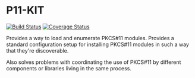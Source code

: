 P11-KIT
======
[![Build Status](https://travis-ci.org/p11-glue/p11-kit.svg?branch=master)](https://travis-ci.org/p11-glue/p11-kit) [![Coverage Status](https://img.shields.io/coveralls/p11-glue/p11-kit.svg)](https://coveralls.io/r/p11-glue/p11-kit)

Provides a way to load and enumerate PKCS#11 modules. Provides a standard
configuration setup for installing PKCS#11 modules in such a way that they're
discoverable.

Also solves problems with coordinating the use of PKCS#11 by different
components or libraries living in the same process.
